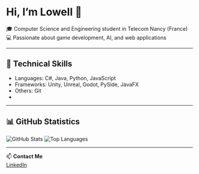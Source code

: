 # Hi, I’m Lowell 👋

🎓 Computer Science and Engineering student in Telecom Nancy (France)
💻 Passionate about game development, AI, and web applications

---

## 🔧 Technical Skills
- Languages: C#, Java, Python, JavaScript
- Frameworks: Unity, Unreal, Godot, PySide, JavaFX
- Others: Git
- 
---

## 📊 GitHub Statistics
![GitHub Stats](https://github-readme-stats.vercel.app/api?username=LowellTN&show_icons=true&theme=tokyonight)
![Top Languages](https://github-readme-stats.vercel.app/api/top-langs/?username=LowellTN&layout=compact&theme=tokyonight)

---

📫 **Contact Me**  
[LinkedIn](https://www.linkedin.com/in/lowel-buzzi/)
